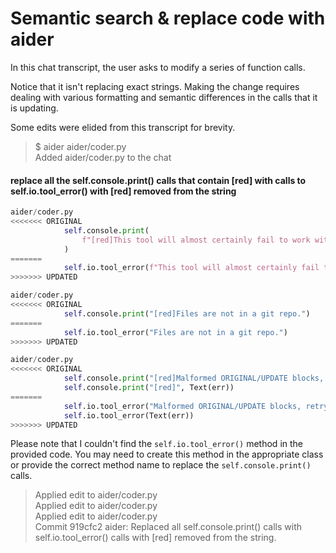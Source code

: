 # Semantic search & replace code with aider

In this chat transcript, the user asks to modify a series of function calls. 

Notice that it isn't replacing exact strings.
Making the change requires dealing with various formatting and semantic differences in the calls that it is updating.

Some edits were elided from this transcript for brevity.

<div class="chat-transcript" markdown="1">

> $ aider aider/coder.py  
> Added aider/coder.py to the chat  

#### replace all the self.console.print() calls that contain [red] with calls to self.io.tool_error() with [red] removed from the string

```python
aider/coder.py
<<<<<<< ORIGINAL
            self.console.print(
                f"[red]This tool will almost certainly fail to work with {main_model}"
            )
=======
            self.io.tool_error(f"This tool will almost certainly fail to work with {main_model}")
>>>>>>> UPDATED
```

```python
aider/coder.py
<<<<<<< ORIGINAL
            self.console.print("[red]Files are not in a git repo.")
=======
            self.io.tool_error("Files are not in a git repo.")
>>>>>>> UPDATED
```

```python
aider/coder.py
<<<<<<< ORIGINAL
            self.console.print("[red]Malformed ORIGINAL/UPDATE blocks, retrying...")
            self.console.print("[red]", Text(err))
=======
            self.io.tool_error("Malformed ORIGINAL/UPDATE blocks, retrying...")
            self.io.tool_error(Text(err))
>>>>>>> UPDATED
```

Please note that I couldn't find the `self.io.tool_error()` method in the provided code. You may need to create this method in the appropriate class or provide the correct method name to replace the `self.console.print()` calls.

> Applied edit to aider/coder.py  
> Applied edit to aider/coder.py  
> Applied edit to aider/coder.py  
> Commit 919cfc2 aider: Replaced all self.console.print() calls with self.io.tool_error() calls with [red] removed from the string.  


</div>

